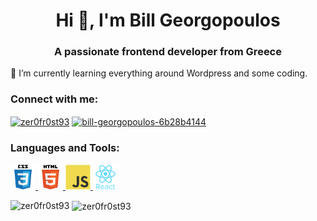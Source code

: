 <h1 align="center">Hi 👋, I'm Bill Georgopoulos</h1>
<h3 align="center">A passionate frontend developer from Greece</h3>

🔭 I’m currently learning everything around Wordpress and some coding.

<h3 align="left">Connect with me:</h3>
<p align="left">
<a href="https://dev.to/zer0fr0st93" target="blank"><img align="center" src="https://cdn.jsdelivr.net/npm/simple-icons@3.0.1/icons/dev-dot-to.svg" alt="zer0fr0st93" height="30" width="40" /></a>
<a href="https://linkedin.com/in/bill-georgopoulos-6b28b4144" target="blank"><img align="center" src="https://raw.githubusercontent.com/rahuldkjain/github-profile-readme-generator/master/src/images/icons/Social/linked-in-alt.svg" alt="bill-georgopoulos-6b28b4144" height="30" width="40" /></a>
</p>

<h3 align="left">Languages and Tools:</h3>
<p align="left"> <a href="https://www.w3schools.com/css/" target="_blank"> <img src="https://raw.githubusercontent.com/devicons/devicon/master/icons/css3/css3-original-wordmark.svg" alt="css3" width="40" height="40"/> </a> <a href="https://www.w3.org/html/" target="_blank"> <img src="https://raw.githubusercontent.com/devicons/devicon/master/icons/html5/html5-original-wordmark.svg" alt="html5" width="40" height="40"/> </a> <a href="https://developer.mozilla.org/en-US/docs/Web/JavaScript" target="_blank"> <img src="https://raw.githubusercontent.com/devicons/devicon/master/icons/javascript/javascript-original.svg" alt="javascript" width="40" height="40"/> </a> <a href="https://reactjs.org/" target="_blank"> <img src="https://raw.githubusercontent.com/devicons/devicon/master/icons/react/react-original-wordmark.svg" alt="react" width="40" height="40"/> </a> </p>

<p><img align="left" src="https://github-readme-stats.vercel.app/api/top-langs?username=zer0fr0st93&show_icons=true&locale=en&layout=compact" alt="zer0fr0st93" /></p>

<p>&nbsp;<img align="center" src="https://github-readme-stats.vercel.app/api?username=zer0fr0st93&show_icons=true&locale=en" alt="zer0fr0st93" /></p>

